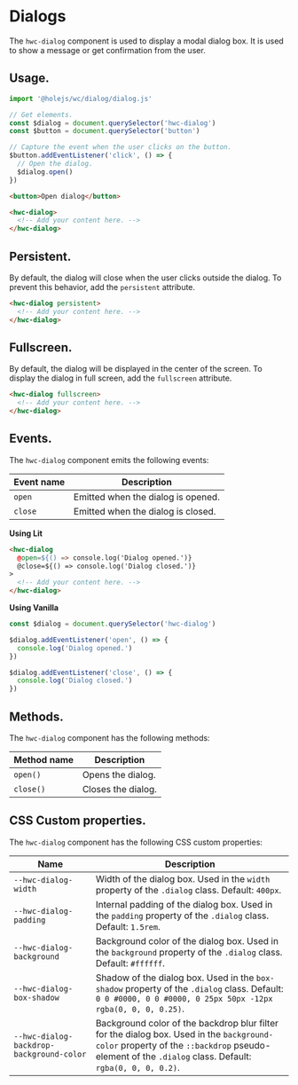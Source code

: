 # Dialogs

The `hwc-dialog` component is used to display a modal dialog box. It is used to show a message or get confirmation from the user.

## Usage.

```ts
import '@holejs/wc/dialog/dialog.js'

// Get elements.
const $dialog = document.querySelector('hwc-dialog')
const $button = document.querySelector('button')

// Capture the event when the user clicks on the button.
$button.addEventListener('click', () => {
  // Open the dialog.
  $dialog.open()
})
```

```html
<button>Open dialog</button>

<hwc-dialog>
  <!-- Add your content here. -->
</hwc-dialog>
```

## Persistent.

By default, the dialog will close when the user clicks outside the dialog. To prevent this behavior, add the `persistent` attribute.

```html
<hwc-dialog persistent>
  <!-- Add your content here. -->
</hwc-dialog>
```

## Fullscreen.

By default, the dialog will be displayed in the center of the screen. To display the dialog in full screen, add the `fullscreen` attribute.

```html
<hwc-dialog fullscreen>
  <!-- Add your content here. -->
</hwc-dialog>
```

## Events.

The `hwc-dialog` component emits the following events:

| Event name | Description |
|------------|-------------|
| `open` | Emitted when the dialog is opened. |
| `close` | Emitted when the dialog is closed. |

**Using Lit**

```html
<hwc-dialog
  @open=${() => console.log('Dialog opened.')}
  @close=${() => console.log('Dialog closed.')}
>
  <!-- Add your content here. -->
</hwc-dialog>
```

**Using Vanilla**

```ts
const $dialog = document.querySelector('hwc-dialog')

$dialog.addEventListener('open', () => {
  console.log('Dialog opened.')
})

$dialog.addEventListener('close', () => {
  console.log('Dialog closed.')
})
```

## Methods.

The `hwc-dialog` component has the following methods:

| Method name | Description |
|-------------|-------------|
| `open()` | Opens the dialog. |
| `close()` | Closes the dialog. |

## CSS Custom properties.

The `hwc-dialog` component has the following CSS custom properties:

| **Name**                              | **Description**                                                                                           |
|---------------------------------------|-----------------------------------------------------------------------------------------------------------|
| `--hwc-dialog-width`                   | Width of the dialog box. Used in the `width` property of the `.dialog` class. Default: `400px`.            |
| `--hwc-dialog-padding`                 | Internal padding of the dialog box. Used in the `padding` property of the `.dialog` class. Default: `1.5rem`.|
| `--hwc-dialog-background`              | Background color of the dialog box. Used in the `background` property of the `.dialog` class. Default: `#ffffff`.|
| `--hwc-dialog-box-shadow`              | Shadow of the dialog box. Used in the `box-shadow` property of the `.dialog` class. Default: `0 0 #0000, 0 0 #0000, 0 25px 50px -12px rgba(0, 0, 0, 0.25)`.|
| `--hwc-dialog-backdrop-background-color`| Background color of the backdrop blur filter for the dialog box. Used in the `background-color` property of the `::backdrop` pseudo-element of the `.dialog` class. Default: `rgba(0, 0, 0, 0.2)`.|


